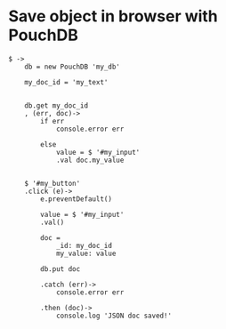 # Save object in browser with PouchDB

	$ ->
		db = new PouchDB 'my_db'

		my_doc_id = 'my_text'


		db.get my_doc_id
		, (err, doc)->
			if err
				console.error err

			else
				value = $ '#my_input'
				.val doc.my_value


		$ '#my_button'
		.click (e)->
			e.preventDefault()

			value = $ '#my_input'
			.val()

			doc =
				_id: my_doc_id
				my_value: value

			db.put doc

			.catch (err)->
				console.error err

			.then (doc)->
				console.log 'JSON doc saved!'
